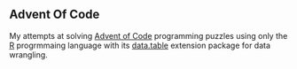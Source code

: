 ## Advent Of Code

My attempts at solving [Advent of Code](https://adventofcode.com/events) programming puzzles using only the [R](https://www.r-project.org/) progrmmaing language with its [data.table](https://github.com/Rdatatable/data.table) extension package for data wrangling.
